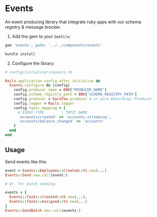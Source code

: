 # Events

An event producing library that integrate ruby apps with our schema registry & message brocker.

1. Add the gem to your `Gemfile`:

```ruby
gem 'events', path: '../../components/events'
```

```bash
bundle install
```

2. Configure the library:

```ruby
# config/initializers/events.rb

Rails.application.config.after_initialize do
  Events.configure do |config|
    config.producer_name = ENV["PRODUCER_NAME"]
    config.schema_registry_path = ENV["SCHEMA_REGISTRY_PATH"]
    config.producer = Karafka.producer # or pure Waterdrop::Producer
    config.logger = Rails.logger
    config.topic_mapping = {
      # EVENT TYPE        | TOPIC NAME
      'accounts/created' => 'accounts.streaming',
      'accounts/balance_changed' => 'accounts'
    }
  end
end

```

## Usage

Send events like this:

```ruby
event = Events::Employees::Created::V1.new(...)
Events::Send.new.call(event:)

# Or, for batch sending:

events = [
  Events::Tasks::Created::V3.new(...),
  Events::Tasks::Assigned::V1.new(...)
]
Events::SendBatch.new.call(events:)
```
